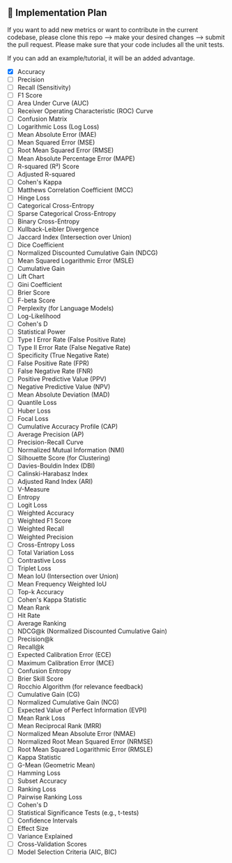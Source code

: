 <!-- Metrics -->
## :compass: Implementation Plan
If you want to add new metrics or want to contribute in the current codebase, please clone this repo --> make your desired changes --> submit the pull request. Please make sure that your code includes all the unit tests.

If you can add an example/tutorial, it will be an added advantage.

* [x] Accuracy 
* [ ] Precision 
* [ ] Recall (Sensitivity)
* [ ] F1 Score
* [ ] Area Under Curve (AUC)
* [ ] Receiver Operating Characteristic (ROC) Curve
* [ ] Confusion Matrix
* [ ] Logarithmic Loss (Log Loss)
* [ ] Mean Absolute Error (MAE)
* [ ] Mean Squared Error (MSE)
* [ ] Root Mean Squared Error (RMSE)
* [ ] Mean Absolute Percentage Error (MAPE)
* [ ] R-squared (R²) Score
* [ ] Adjusted R-squared
* [ ] Cohen's Kappa
* [ ] Matthews Correlation Coefficient (MCC)
* [ ] Hinge Loss
* [ ] Categorical Cross-Entropy
* [ ] Sparse Categorical Cross-Entropy
* [ ] Binary Cross-Entropy
* [ ] Kullback-Leibler Divergence
* [ ] Jaccard Index (Intersection over Union)
* [ ] Dice Coefficient
* [ ] Normalized Discounted Cumulative Gain (NDCG)
* [ ] Mean Squared Logarithmic Error (MSLE)
* [ ] Cumulative Gain
* [ ] Lift Chart
* [ ] Gini Coefficient
* [ ] Brier Score
* [ ] F-beta Score
* [ ] Perplexity (for Language Models)
* [ ] Log-Likelihood
* [ ] Cohen's D
* [ ] Statistical Power
* [ ] Type I Error Rate (False Positive Rate)
* [ ] Type II Error Rate (False Negative Rate)
* [ ] Specificity (True Negative Rate)
* [ ] False Positive Rate (FPR)
* [ ] False Negative Rate (FNR)
* [ ] Positive Predictive Value (PPV)
* [ ] Negative Predictive Value (NPV)
* [ ] Mean Absolute Deviation (MAD)
* [ ] Quantile Loss
* [ ] Huber Loss
* [ ] Focal Loss
* [ ] Cumulative Accuracy Profile (CAP)
* [ ] Average Precision (AP)
* [ ] Precision-Recall Curve
* [ ] Normalized Mutual Information (NMI)
* [ ] Silhouette Score (for Clustering)
* [ ] Davies-Bouldin Index (DBI)
* [ ] Calinski-Harabasz Index
* [ ] Adjusted Rand Index (ARI)
* [ ] V-Measure
* [ ] Entropy
* [ ] Logit Loss
* [ ] Weighted Accuracy
* [ ] Weighted F1 Score
* [ ] Weighted Recall
* [ ] Weighted Precision
* [ ] Cross-Entropy Loss
* [ ] Total Variation Loss
* [ ] Contrastive Loss
* [ ] Triplet Loss
* [ ] Mean IoU (Intersection over Union)
* [ ] Mean Frequency Weighted IoU
* [ ] Top-k Accuracy
* [ ] Cohen's Kappa Statistic
* [ ] Mean Rank
* [ ] Hit Rate
* [ ] Average Ranking
* [ ] NDCG@k (Normalized Discounted Cumulative Gain)
* [ ] Precision@k
* [ ] Recall@k
* [ ] Expected Calibration Error (ECE)
* [ ] Maximum Calibration Error (MCE)
* [ ] Confusion Entropy
* [ ] Brier Skill Score
* [ ] Rocchio Algorithm (for relevance feedback)
* [ ] Cumulative Gain (CG)
* [ ] Normalized Cumulative Gain (NCG)
* [ ] Expected Value of Perfect Information (EVPI)
* [ ] Mean Rank Loss
* [ ] Mean Reciprocal Rank (MRR)
* [ ] Normalized Mean Absolute Error (NMAE)
* [ ] Normalized Root Mean Squared Error (NRMSE)
* [ ] Root Mean Squared Logarithmic Error (RMSLE)
* [ ] Kappa Statistic
* [ ] G-Mean (Geometric Mean)
* [ ] Hamming Loss
* [ ] Subset Accuracy
* [ ] Ranking Loss
* [ ] Pairwise Ranking Loss
* [ ] Cohen's D
* [ ] Statistical Significance Tests (e.g., t-tests)
* [ ] Confidence Intervals
* [ ] Effect Size
* [ ] Variance Explained
* [ ] Cross-Validation Scores
* [ ] Model Selection Criteria (AIC, BIC)
